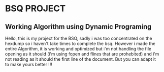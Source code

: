 # BSQ PROJECT

## Working Algorithm using Dynamic Programing

Hello, this is my project for the BSQ, sadly i was too concentrated on the hexdump so i haven't take times to complete the bsq. However i made the entire Algorithm, it is working and optimized but i'm not handling the file opening as it should (i'm using fopen and flines that are prohebited) and i'm not reading as it should the first line of the document. But you can adapt it to make yours better !!!
